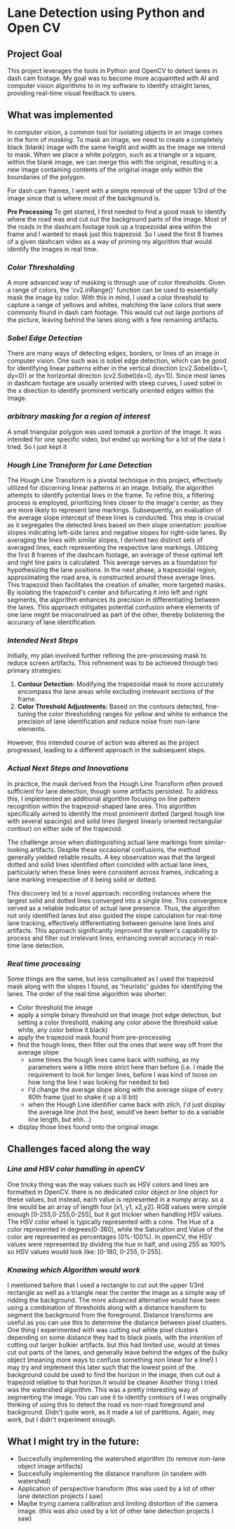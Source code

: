 # Lane Detection using Python and Open CV
## Project Goal
This project leverages the tools in Python and OpenCV to detect lanes in dash cam footage. My goal was to become more acquaintted with AI and computer vision algorithms to in my software to identify straight lanes, providing real-time visual feedback to users.

## What was implemented
In computer vision, a common tool for isolating objects in an image comes in the form of *masking*. To mask an image, we need to create a completely black (blank) image with the same height and width as the image we intend to mask. When we place a white polygon, such as a triangle or a square, within the blank image, we can merge this with the original, resulting in a new image containing contents of the original image only within the boundaries of the polygon.

For dash cam frames, I went with a simple removal of the upper 1/3rd of the image since that is where most of the background is.

**Pre Processing**
To get started, I first needed to find a good mask to identify where the road was and cut out the background parts of the image. Most of the roads in the dashcam footage took up a trapezoidal area within the frame and I wanted to mask just this trapezoid. So I used the first 8 frames of a given dashcam video as a way of priming my algorithm that would identify the images in real time.

### *Color Thresholding*
A more advanced way of masking is through use of color thresholds. Given a range of colors, the 'cv2.inRange()' function can be used to essentially mask the image by color. With this in mind, I used a color threshold to capture a range of yellows and whites, matching the lane colors that were commonly found in dash cam footage.
This would cut out large portions of the picture, leaving behind the lanes along with a few remaining artifacts.

### *Sobel Edge Detection*
There are many ways of detecting edges, borders, or lines of an image in computer vision. One such was is sobel edge detection, which can be good for identifying linear patterns either in the vertical direction (cv2.Sobel(dx=1, dy=0)) or the horizontal directon (cv2.Sobel(dx=0, dy=1)). Since most lanes in dashcam footage are usually oriented with steep curves, I used sobel in the x direction to identify prominent vertically oriented edges within the image.

### *arbitrary masking for a region of interest*
A small triangular polygon was used tomask a portion of the image. It was intended for one specific video, but ended up working for a lot of the data I tried. So I just kept it

### *Hough Line Transform for Lane Detection*
The Hough Line Transform is a pivotal technique in this project, effectively utilized for discerning linear patterns in an image. Initially, the algorithm attempts to identify potential lines in the frame. To refine this, a filtering process is employed, prioritizing lines closer to the image's center, as they are more likely to represent lane markings. Subsequently, an evaluation of the average slope intercept of these lines is conducted. This step is crucial as it segregates the detected lines based on their slope orientation: positive slopes indicating left-side lanes and negative slopes for right-side lanes. 
By averaging the lines with similar slopes, I derived two distinct sets of averaged lines, each representing the respective lane markings. Utilizing the first 8 frames of the dashcam footage, an average of these optimal left and right line pairs is calculated. This average serves as a foundation for hypothesizing the lane positions.
In the next phase, a trapezoidal region, approximating the road area, is constructed around these average lines. This trapezoid then facilitates the creation of smaller, more targeted masks. By isolating the trapezoid's center and bifurcating it into left and right segments, the algorithm enhances its precision in differentiating between the lanes. This approach mitigates potential confusion where elements of one lane might be misconstrued as part of the other, thereby bolstering the accuracy of lane identification.

### *Intended Next Steps*
Initially, my plan involved further refining the pre-processing mask to reduce screen artifacts. This refinement was to be achieved through two primary strategies:
1. **Contour Detection:** Modifying the trapezoidal mask to more accurately encompass the lane areas while excluding irrelevant sections of the frame.
2. **Color Threshold Adjustments:** Based on the contours detected, fine-tuning the color thresholding ranges for yellow and white to enhance the precision of lane identification and reduce noise from non-lane elements.

However, this intended course of action was altered as the project progressed, leading to a different approach in the subsequent steps.

### *Actual Next Steps and Innovations*
In practice, the mask derived from the Hough Line Transform often proved sufficient for lane detection, though some artifacts persisted. To address this, I implemented an additional algorithm focusing on line pattern recognition within the trapezoid-shaped lane area. This algorithm specifically aimed to identify the most prominent dotted (largest hough line with several spacings) and solid lines (largest linearly oriented rectangular contour) on either side of the trapezoid.

The challenge arose when distinguishing actual lane markings from similar-looking artifacts. Despite these occasional confusions, the method generally yielded reliable results. A key observation was that the largest dotted and solid lines identified often coincided with actual lane lines, particularly when these lines were consistent across frames, indicating a lane marking irrespective of it being solid or dotted.

This discovery led to a novel approach: recording instances where the largest solid and dotted lines converged into a single line. This convergence served as a reliable indicator of actual lane presence. Thus, the algorithm not only identified lanes but also guided the slope calculation for real-time lane tracking, effectively differentiating between genuine lane lines and artifacts. This approach significantly improved the system's capability to process and filter out irrelevant lines, enhancing overall accuracy in real-time lane detection.

### *Real time processing*
Some things are the same, but less complicated as I used the trapezoid mask along with the slopes I found, as 'heuristic' guides for identifying the lanes. The order of the real time algorithm was shorter:
- Color threshold the image
- apply a simple binary threshold on that image (not edge detection, but setting a color threshold, making any color above the threshold value white, any color below it black)
- apply the trapezoid mask found from pre-processing
- find the hough lines, then filter out the ones that were way off from the average slope
    - some times the hough lines came back with nothing, as my parameters were a little more strict here than before (i.e. I made the requirement to look for longer lines, before I was kind of loose on how long the line I was looking for needed to be)
    - I'd change the average slope along with the average slope of every 80th frame (just to shake it up a lil bit)
    - when the Hough Line identifier came back with zilch, I'd just display the average line (not the best, would've been better to do a variable line length, but ehh...)
- display those lines found onto the original image.

## Challenges faced along the way
### *Line and HSV color handling in openCV*
One tricky thing was the way values such as HSV colors and lines are formatted in OpenCV. there is no dedicated color object or line object for these values, but instead, each value is represented in a numpy array. so a line would be an array of length four [x1, y1, x2,y2]. RGB values were simple enough [0-255,0-255,0-255], but it got trickier when handling HSV values. 
The HSV color wheel is typically represented with a cone. The Hue of a color represented in degrees(0-360), while the Saturation and Value of the color are represented as percentages (0%-100%). In openCV, the HSV values were represented by dividing the hue in half, and using 255 as 100% so HSV values would look like: [0-180, 0-255, 0-255].


### *Knowing which Algorithm would work*
I mentioned before that I used a rectangle to cut out the upper 1/3rd rectangle as well as a triangle near the center the image as a simple way of ridding the background. The more advanced alternative would have been using a combination of thresholds along with a distance transform to segment the background from the foreground. 
Distance transforms are useful as you can use this to determine the distance between pixel clusters. One thing I experimented with was cutting out white pixel clusters depending on some distance they had to black pixels, with the intention of cutting out larger bulkier artifacts. but this had limited use, would at times cut out parts of the lanes, and generally leave behind the edges of the bulky object (meaning more ways to confuse something non linear for a line!)
I may try and implement this later such that the lowest point of the background could be used to find the horizon in the image, then cut out a trapezoid relative to that horizon.It would be cleaner 
Another thing I tried was the watershed algorithm. This was a pretty interesting way of segmenting the image. You can use it to identify contours of 
I was originally thinking of using this to detect the road vs non-road foreground and background. Didn't quite work, as it made a lot of partitions. 
Again, may work, but I didn't experiment enough.


## What I might try in the future:
- Succesfully implementing the watershed algorithm (to remove non-lane object image artifacts)
- Succesfully implementing the distance transform (in tandem with watershed)
- Application of perspective transform (this was used by a lot of other lane detection projects I saw)
- Maybe trying camera calibration and limiting distortion of the camera image. (this was also used by a lot of other lane detection projects I saw)
